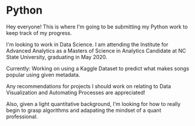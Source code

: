 # Python

Hey everyone! This is where I'm going to be submitting my Python work to keep track of my progress.

I'm looking to work in Data Science. I am attending the Institute for Advanced Analytics as a Masters of Science in Analytics Candidate at NC State University, graduating in May 2020.

Currently: Working on using a Kaggle Dataset to predict what makes songs popular using given metadata.

Any recommendations for projects I should work on relating to Data Visualization and Automating Processes are appreciated!

Also, given a light quantitative background, I'm looking for how to really begin to grasp algorithms and adapating the mindset of a quant professional.
